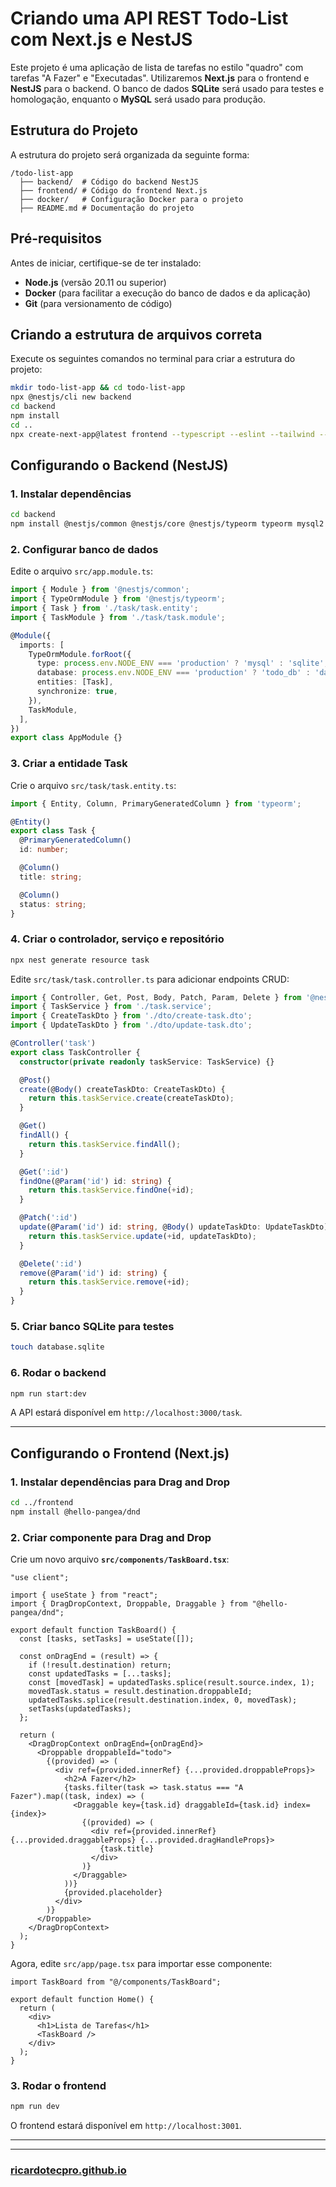 # Criando uma API REST Todo-List com Next.js e NestJS

Este projeto é uma aplicação de lista de tarefas no estilo "quadro" com tarefas "A Fazer" e "Executadas". Utilizaremos **Next.js** para o frontend e **NestJS** para o backend. O banco de dados **SQLite** será usado para testes e homologação, enquanto o **MySQL** será usado para produção.

## Estrutura do Projeto

A estrutura do projeto será organizada da seguinte forma:

```
/todo-list-app
  ├── backend/  # Código do backend NestJS
  ├── frontend/ # Código do frontend Next.js
  ├── docker/   # Configuração Docker para o projeto
  ├── README.md # Documentação do projeto
```

## Pré-requisitos

Antes de iniciar, certifique-se de ter instalado:

- **Node.js** (versão 20.11 ou superior)
- **Docker** (para facilitar a execução do banco de dados e da aplicação)
- **Git** (para versionamento de código)

## Criando a estrutura de arquivos correta

Execute os seguintes comandos no terminal para criar a estrutura do projeto:

```sh
mkdir todo-list-app && cd todo-list-app
npx @nestjs/cli new backend
cd backend
npm install
cd ..
npx create-next-app@latest frontend --typescript --eslint --tailwind --src-dir --app --import-alias "@/*"
```

## Configurando o Backend (NestJS)

### 1. Instalar dependências

```sh
cd backend
npm install @nestjs/common @nestjs/core @nestjs/typeorm typeorm mysql2 sqlite3 reflect-metadata
```

### 2. Configurar banco de dados

Edite o arquivo `src/app.module.ts`:

```typescript
import { Module } from '@nestjs/common';
import { TypeOrmModule } from '@nestjs/typeorm';
import { Task } from './task/task.entity';
import { TaskModule } from './task/task.module';

@Module({
  imports: [
    TypeOrmModule.forRoot({
      type: process.env.NODE_ENV === 'production' ? 'mysql' : 'sqlite',
      database: process.env.NODE_ENV === 'production' ? 'todo_db' : 'database.sqlite',
      entities: [Task],
      synchronize: true,
    }),
    TaskModule,
  ],
})
export class AppModule {}
```

### 3. Criar a entidade Task

Crie o arquivo `src/task/task.entity.ts`:

```typescript
import { Entity, Column, PrimaryGeneratedColumn } from 'typeorm';

@Entity()
export class Task {
  @PrimaryGeneratedColumn()
  id: number;

  @Column()
  title: string;

  @Column()
  status: string;
}
```

### 4. Criar o controlador, serviço e repositório

```sh
npx nest generate resource task
```

Edite `src/task/task.controller.ts` para adicionar endpoints CRUD:

```typescript
import { Controller, Get, Post, Body, Patch, Param, Delete } from '@nestjs/common';
import { TaskService } from './task.service';
import { CreateTaskDto } from './dto/create-task.dto';
import { UpdateTaskDto } from './dto/update-task.dto';

@Controller('task')
export class TaskController {
  constructor(private readonly taskService: TaskService) {}

  @Post()
  create(@Body() createTaskDto: CreateTaskDto) {
    return this.taskService.create(createTaskDto);
  }

  @Get()
  findAll() {
    return this.taskService.findAll();
  }

  @Get(':id')
  findOne(@Param('id') id: string) {
    return this.taskService.findOne(+id);
  }

  @Patch(':id')
  update(@Param('id') id: string, @Body() updateTaskDto: UpdateTaskDto) {
    return this.taskService.update(+id, updateTaskDto);
  }

  @Delete(':id')
  remove(@Param('id') id: string) {
    return this.taskService.remove(+id);
  }
}
```

### 5. Criar banco SQLite para testes

```sh
touch database.sqlite
```

### 6. Rodar o backend

```sh
npm run start:dev
```

A API estará disponível em `http://localhost:3000/task`.

---

## Configurando o Frontend (Next.js)

### 1. Instalar dependências para Drag and Drop

```sh
cd ../frontend
npm install @hello-pangea/dnd
```

### 2. Criar componente para Drag and Drop

Crie um novo arquivo **`src/components/TaskBoard.tsx`**:

```tsx
"use client";

import { useState } from "react";
import { DragDropContext, Droppable, Draggable } from "@hello-pangea/dnd";

export default function TaskBoard() {
  const [tasks, setTasks] = useState([]);

  const onDragEnd = (result) => {
    if (!result.destination) return;
    const updatedTasks = [...tasks];
    const [movedTask] = updatedTasks.splice(result.source.index, 1);
    movedTask.status = result.destination.droppableId;
    updatedTasks.splice(result.destination.index, 0, movedTask);
    setTasks(updatedTasks);
  };

  return (
    <DragDropContext onDragEnd={onDragEnd}>
      <Droppable droppableId="todo">
        {(provided) => (
          <div ref={provided.innerRef} {...provided.droppableProps}>
            <h2>A Fazer</h2>
            {tasks.filter(task => task.status === "A Fazer").map((task, index) => (
              <Draggable key={task.id} draggableId={task.id} index={index}>
                {(provided) => (
                  <div ref={provided.innerRef} {...provided.draggableProps} {...provided.dragHandleProps}>
                    {task.title}
                  </div>
                )}
              </Draggable>
            ))}
            {provided.placeholder}
          </div>
        )}
      </Droppable>
    </DragDropContext>
  );
}
```

Agora, edite `src/app/page.tsx` para importar esse componente:

```tsx
import TaskBoard from "@/components/TaskBoard";

export default function Home() {
  return (
    <div>
      <h1>Lista de Tarefas</h1>
      <TaskBoard />
    </div>
  );
}
```

### 3. Rodar o frontend

```sh
npm run dev
```

O frontend estará disponível em `http://localhost:3001`.

---


---

### [ricardotecpro.github.io](https://ricardotecpro.github.io/)
